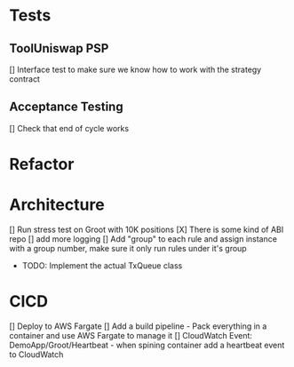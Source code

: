 # Tests

## ToolUniswap PSP

[] Interface test to make sure we know how to work with the strategy contract 

## Acceptance Testing
[] Check that end of cycle works

# Refactor

# Architecture
[] Run stress test on Groot with 10K positions
[X] There is some kind of ABI repo
[] add more logging
[] Add "group" to each rule and assign instance with a group number, make sure it only run rules under it's group 

- TODO: Implement the actual TxQueue class

# CICD
[] Deploy to AWS Fargate
[] Add a build pipeline - Pack everything in a container and use AWS Fargate to manage it
[] CloudWatch Event: DemoApp/Groot/Heartbeat - when spining container add a heartbeat event to CloudWatch
